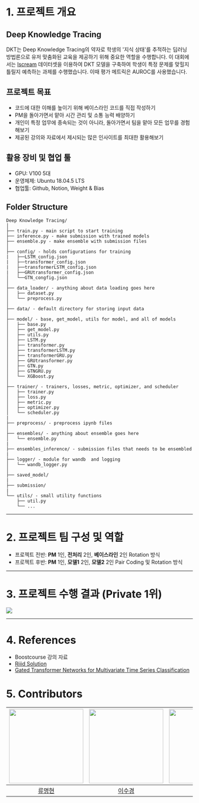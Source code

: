 # 1. 프로젝트 개요
## Deep Knowledge Tracing
 DKT는 Deep Knowledge Tracing의 약자로 학생의 '지식 상태'를 추적하는 딥러닝 방법론으로 유저 맞춤화된 교육을 제공하기 위해 중요한 역할을 수행합니다. 이 대회에서는 [Iscream](https://www.i-screamedu.co.kr/index.do) 데이터셋을 이용하여 DKT 모델을 구축하여 학생이 특정 문제를 맞힐지 틀릴지 예측하는 과제를 수행했습니다. 이때 평가 메트릭은 AUROC를 사용했습니다.
 
## 프로젝트 목표
- 코드에 대한 이해를 높이기 위해 베이스라인 코드를 직접 작성하기
- PM을 돌아가면서 맡아 시간 관리 및 소통 능력 배양하기
- 개인이 특정 업무에 종속되는 것이 아니라, 돌아가면서 팀을 맡아 모든 업무를 경험해보기
- 제공된 강의와 자료에서 제시되는 많은 인사이트를 최대한 활용해보기
 
## 활용 장비 및 협업 툴
- GPU: V100 5대
- 운영체제: Ubuntu 18.04.5 LTS
- 협업툴: Github, Notion, Weight & Bias

## Folder Structure

```
Deep Knowledge Tracing/
│
├── train.py - main script to start training
├── inference.py - make submission with trained models
├── ensemble.py - make ensemble with submission files
│
├── config/ - holds configurations for training
|   ├──LSTM_config.json
|   ├──transformer_config.json
|   ├──transformerLSTM_config.json
|   ├──GRUtransformer_config.json
│   └──GTN_congfig.json
│
├── data_loader/ - anything about data loading goes here
│   ├── dataset.py
│   └── preprocess.py
│
├── data/ - default directory for storing input data
│
├── model/ - base, get_model, utils for model, and all of models
│   ├── base.py
│   ├── get_model.py
│   ├── utils.py
│   ├── LSTM.py
│   ├── transformer.py
│   ├── transformerLSTM.py
│   ├── transformerGRU.py
│   ├── GRUtransformer.py
│   ├── GTN.py
│   ├── GTNGRU.py
│   └── XGBoost.py
│
├── trainer/ - trainers, losses, metric, optimizer, and scheduler
│   ├── trainer.py
│   ├── loss.py
│   ├── metric.py
│   ├── optimizer.py
│   └── scheduler.py
|
├── preprocess/ - preprocess ipynb files
│
├── ensembles/ - anything about ensemble goes here
│   └── ensemble.py
|
├── ensembles_inference/ - submission files that needs to be ensembled
|
├── logger/ - module for wandb  and logging
│   └── wandb_logger.py
│
├── saved_model/
|
├── submission/
|
└── utils/ - small utility functions
    ├── util.py
    └── ...
```

---
# 2. 프로젝트 팀 구성 및 역할
- 프로젝트 전반: **PM** 1인, **전처리** 2인, **베이스라인** 2인 Rotation 방식
- 프로젝트 후반: **PM** 1인, **모델1** 2인, **모델2** 2인 Pair Coding 및 Rotation 방식

---
# 3. 프로젝트 수행 결과 (Private 1위)
<img src="https://user-images.githubusercontent.com/78770033/207283978-cb758ba5-1826-43e8-9674-afbaa3c63a7d.png">

---

# 4. References

- Boostcourse 강의 자료
- [Riiid Solution](https://www.kaggle.com/c/riiid-test-answer-prediction/discussion/210171)
- [Gated Transformer Networks for Multivariate Time Series Classification](https://arxiv.org/pdf/2103.14438.pdf)


# 5. Contributors

| <img src="https://user-images.githubusercontent.com/64895794/200263288-1d77b5f8-ed79-4548-9bc1-01aec2474aaa.png" width=200> | <img src="https://user-images.githubusercontent.com/64895794/200263509-9f564042-6da7-4410-a820-c8198037b0b3.png" width=200> | <img src="https://user-images.githubusercontent.com/64895794/200263683-37597e1d-10c1-483c-90f2-fb4749310e40.png" width=200> | <img src="https://user-images.githubusercontent.com/64895794/200263783-52ddbcf3-5e0b-431e-a84d-f7f17f3d061e.png" width=200> | <img src="https://user-images.githubusercontent.com/64895794/200264314-77728a99-9849-41e9-b13d-be120877a184.png" width=200> |
| :-------------------------------------------------------------------------------------------------------------------------: | :-------------------------------------------------------------------------------------------------------------------------: | :-------------------------------------------------------------------------------------------------------------------------: | :-------------------------------------------------------------------------------------------------------------------------: | :-------------------------------------------------------------------------------------------------------------------------: |
|                                           [류명현](https://github.com/ryubright)                                            |                                           [이수경](https://github.com/41ow1ives)                                            |                                            [김은혜](https://github.com/kimeunh3)                                            |                                         [정준환](https://github.com/Jeong-Junhwan)                                          |                                            [장원준](https://github.com/jwj51720)                                            |

